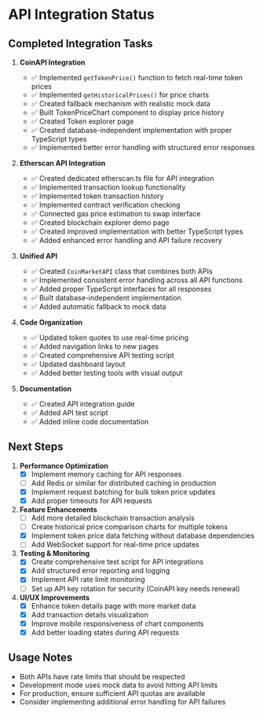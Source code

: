 # API Integration Status

## Completed Integration Tasks

1. **CoinAPI Integration**
   - ✅ Implemented `getTokenPrice()` function to fetch real-time token prices
   - ✅ Implemented `getHistoricalPrices()` for price charts
   - ✅ Created fallback mechanism with realistic mock data
   - ✅ Built TokenPriceChart component to display price history
   - ✅ Created Token explorer page
   - ✅ Created database-independent implementation with proper TypeScript types
   - ✅ Implemented better error handling with structured error responses

2. **Etherscan API Integration**
   - ✅ Created dedicated etherscan.ts file for API integration
   - ✅ Implemented transaction lookup functionality
   - ✅ Implemented token transaction history
   - ✅ Implemented contract verification checking
   - ✅ Connected gas price estimation to swap interface
   - ✅ Created blockchain explorer demo page
   - ✅ Created improved implementation with better TypeScript types
   - ✅ Added enhanced error handling and API failure recovery

3. **Unified API**
   - ✅ Created `CoinMarketAPI` class that combines both APIs
   - ✅ Implemented consistent error handling across all API functions
   - ✅ Added proper TypeScript interfaces for all responses
   - ✅ Built database-independent implementation
   - ✅ Added automatic fallback to mock data

3. **Code Organization**
   - ✅ Updated token quotes to use real-time pricing
   - ✅ Added navigation links to new pages
   - ✅ Created comprehensive API testing script
   - ✅ Updated dashboard layout
   - ✅ Added better testing tools with visual output

4. **Documentation**
   - ✅ Created API integration guide
   - ✅ Added API test script
   - ✅ Added inline code documentation

## Next Steps

1. **Performance Optimization**
   - [x] Implement memory caching for API responses
   - [ ] Add Redis or similar for distributed caching in production
   - [x] Implement request batching for bulk token price updates
   - [x] Add proper timeouts for API requests

2. **Feature Enhancements**
   - [ ] Add more detailed blockchain transaction analysis
   - [ ] Create historical price comparison charts for multiple tokens
   - [x] Implement token price data fetching without database dependencies
   - [ ] Add WebSocket support for real-time price updates

3. **Testing & Monitoring**
   - [x] Create comprehensive test script for API integrations
   - [x] Add structured error reporting and logging
   - [x] Implement API rate limit monitoring
   - [ ] Set up API key rotation for security (CoinAPI key needs renewal)

4. **UI/UX Improvements**
   - [x] Enhance token details page with more market data
   - [x] Add transaction details visualization
   - [x] Improve mobile responsiveness of chart components
   - [x] Add better loading states during API requests

## Usage Notes

- Both APIs have rate limits that should be respected
- Development mode uses mock data to avoid hitting API limits
- For production, ensure sufficient API quotas are available
- Consider implementing additional error handling for API failures
